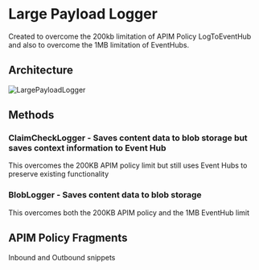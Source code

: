 # Large Payload Logger
Created to overcome the 200kb limitation of APIM Policy LogToEventHub and also to overcome the 1MB limitation of EventHubs.

## Architecture
![LargePayloadLogger](https://github.com/ThePreston/Large-Payload-Logger/assets/84995595/bf97829f-7af3-4062-bb4c-b76c12fb49c4)



## Methods

### ClaimCheckLogger - Saves content data to blob storage but saves context information to Event Hub
This overcomes the 200KB APIM policy limit but still uses Event Hubs to preserve existing functionality

### BlobLogger - Saves content data to blob storage 
This overcomes both the 200KB APIM policy and the 1MB EventHub limit

## APIM Policy Fragments
Inbound and Outbound snippets
